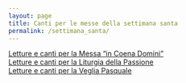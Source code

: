 ```yaml
---
layout: page
title: Canti per le messe della settimana santa
permalink: /settimana_santa/
---  
```


[Letture e canti per la Messa “in Coena Domini”](../canti/messa_in_coena_domini)  
[Letture e canti per la Liturgia della Passione](../canti/liturgia_passione)   
[Letture e canti per la Veglia Pasquale](../canti/veglia_pasquale)   
